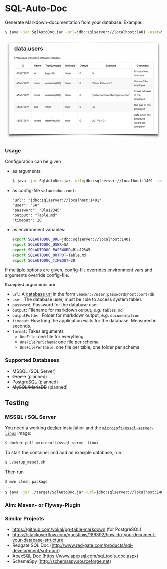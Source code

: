 # SQL-Auto-Doc

Generate Markdown-documentation from your database. Example:

```bash
$ java -jar SqlAutoDoc.jar -url=jdbc:sqlserver://localhost:1401 -user=SA -password=Bla12345 -output=tables.md -timeout=30 outputFolder=Examples
```

![](screenshot.png)

### Usage
Configuration can be given

- as arguments: 
    ```bash
    $ java -jar SqlAutoDoc.jar -url=jdbc:sqlserver://localhost:1401 -user=SA -password=Bla12345 -output=tables.md -timeout=20
    ```
- as config-file `sqlautodoc.conf`: 
    ```hocon
    "url": "jdbc:sqlserver://localhost:1401"
    "user": "SA"
    "password": "Bla12345"
    "output": "Table.md"
    "timeout": 20
    ```
- as environment variables: 
    ```bash
    export SQLAUTODOC_URL=jdbc:sqlserver://localhost:1401
    export SQLAUTODOC_USER=SA
    export SQLAUTODOC_PASSWORD=Bla12345
    export SQLAUTODOC_OUTPUT=Table.md
    export SQLAUTODOC_TIMEOUT=20
    ```

If multiple options are given, config-file overrides environment vars and arguments override config-file.

Excepted arguments are

- `url`: A [database url](http://slick.lightbend.com/doc/3.2.1/database.html#using-a-database-url) in the form `vendor://user:password@host:port/db`
- `user`: The database user, must be able to access system tables
- `password`: Password for the database user
- `output`: Filename for markdown output, e.g. `tables.md`
- `outputFolder`: Folder for markdown output, e.g. `documentation`
- `timeout`: How long the application waits for the database. Measured in seconds.
- `format`: Takes arguments 
    - `OneFile`: one file for everything
    - `OneFilePerSchema`: one file per schema
    - `OneFilePerTable`: one file per table, one folder per schema

### Supported Databases

- MSSQL (SQL Server)
- ~~Oracle~~ (planned)
- ~~PostgreSQL~~ (planned)
- ~~MySQL/MariaDB~~ (planned)

## Testing

### MSSQL / SQL Server

You need a working [docker](https://www.docker.com) installation and the [`microsoft/mssql-server-linux`](https://hub.docker.com/r/microsoft/mssql-server-linux/) image:
```bash
$ docker pull microsoft/mssql-server-linux
``` 

To start the container and add an example database, run:

```bash
$ ./setup_mssql.sh
``` 

Then run

```bash
$ mvn clean package
...
$ java -jar ./target/SqlAutoDoc.jar -url=jdbc:sqlserver://localhost:1401 -user=SA -password=Bla12345 -output=tables.md -timeout=20 -outputFolder=Examples
```

### Aim: Maven- or Flyway-Plugin

### Similar Projects

- https://github.com/vokal/pg-table-markdown (for PostgreSQL)
- https://stackoverflow.com/questions/186392/how-do-you-document-your-database-structure
- Redgate SQL Doc (http://www.red-gate.com/products/sql-development/sql-doc/)
- ApexSQL Doc (https://www.apexsql.com/sql_tools_doc.aspx)
- SchemaSpy (http://schemaspy.sourceforge.net)

